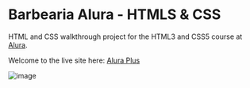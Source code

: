 # **Barbearia Alura - HTMLS & CSS**

HTML and CSS walkthrough project for the HTML3 and CSS5 course at [Alura](https://www.alura.com.br/curso-online-html5-css3-primeiros-passos). 

Welcome to the live site here: <a href="https://fmstacco.github.io/barbearia-alura/" target="_blank">Alura Plus</a>

![image](https://user-images.githubusercontent.com/95270412/174267453-e770dd7b-28c3-497a-9bdd-bbd487f37e9b.png)

